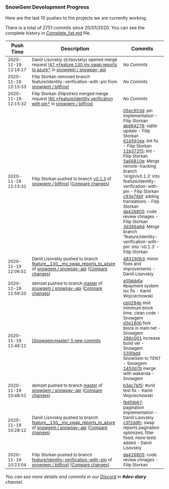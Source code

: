 
### SnowGem Development Progress

Here are the last 10 pushes to the projects we are currently working.

There is a total of 2751 commits since 20/01/2020. You can see the complete history in
 [Complete_list.md](Complete_list.md) file.

| Push Time | Description | Commits |
| --- | --- | --- |
| <sub>2020-11-19 12:16:17</sub> | <sub>Daniil Lisovskiy (d.lisovskiy) opened merge request [\!47 \*Feature  130  mv swap reports to azure\*](https://gitlab.com/snowgem/snowpay-api/-/merge_requests/47) in [snowgem / snowpay\-api](https://gitlab.com/snowgem/snowpay-api)</sub> | <sub>_No Commits_</sub> |
| <sub>2020-11-19 12:15:33</sub> | <sub>Filip Storkan removed branch feature/identity-verification-with-pin from [snowgem / bitfrost](https://gitlab.com/snowgem/bitfrost)</sub> | <sub>_No Commits_</sub> |
| <sub>2020-11-19 12:15:32</sub> | <sub>Filip Storkan (filipstrkn) merged merge request [\!80 \*Feature/identity verification with pin\*](https://gitlab.com/snowgem/bitfrost/-/merge_requests/80) in [snowgem / bitfrost](https://gitlab.com/snowgem/bitfrost)</sub> | <sub>_No Commits_</sub> |
| <sub>2020-11-19 12:15:31</sub> | <sub>Filip Storkan pushed to branch [v0\.1\.3](https://gitlab.com/snowgem/bitfrost/commits/v0.1.3) of [snowgem / bitfrost](https://gitlab.com/snowgem/bitfrost) ([Compare changes](https://gitlab.com/snowgem/bitfrost/compare/2720f1ef53ddaaa98da718f7478549bf6373bbfe...3d366a6d634910c7d1fc9c8480dad53fc6fe8860))</sub> | <sub>[05ec953d](https://gitlab.com/snowgem/bitfrost/-/commit/05ec953de0dc53b3dc39b13619b0220abe8e092e): pin implementation - Filip Storkan<br>[abd84278](https://gitlab.com/snowgem/bitfrost/-/commit/abd84278ca0dad5e025a44405ab19d92b09e9f7a): sqlite update - Filip Storkan<br>[61b591ea](https://gitlab.com/snowgem/bitfrost/-/commit/61b591ea8acf649d0a95a260ef563937a28a2571): lint fix - Filip Storkan<br>[11b372f5](https://gitlab.com/snowgem/bitfrost/-/commit/11b372f55e19f1756832cf86b00339d2c2d90c77): lint - Filip Storkan<br>[5a66810e](https://gitlab.com/snowgem/bitfrost/-/commit/5a66810e5c2140ec48d547269df21d67e0f58856): Merge remote-tracking branch 'origin/v0.1.3' into feature/identity-verification-with-pin - Filip Storkan<br>[c93e76bf](https://gitlab.com/snowgem/bitfrost/-/commit/c93e76bfb3b6b82787dd2d5c40adae39d1afa68e): adding translations - Filip Storkan<br>[da426805](https://gitlab.com/snowgem/bitfrost/-/commit/da426805da0d245f500517fa44d3be3d583e7025): code review chnages - Filip Storkan<br>[3d366a6d](https://gitlab.com/snowgem/bitfrost/-/commit/3d366a6d634910c7d1fc9c8480dad53fc6fe8860): Merge branch 'feature/identity-verification-with-pin' into 'v0.1.3' - Filip Storkan</sub> |
| <sub>2020-11-19 12:06:51</sub> | <sub>Daniil Lisovskiy pushed to branch [feature\_\_130\_\_mv\_swap\_reports\_to\_azure](https://gitlab.com/snowgem/snowpay-api/commits/feature__130__mv_swap_reports_to_azure) of [snowgem / snowpay\-api](https://gitlab.com/snowgem/snowpay-api) ([Compare changes](https://gitlab.com/snowgem/snowpay-api/compare/c3f2ddfcaf93d2b09500727a7ac37f444f9ef3dc...483190b3521953724a04c524deeb22aa596e4259))</sub> | <sub>[483190b3](https://gitlab.com/snowgem/snowpay-api/-/commit/483190b3521953724a04c524deeb22aa596e4259): minor fixes and improvements - Daniil Lisovskiy</sub> |
| <sub>2020-11-19 11:59:20</sub> | <sub>demzet pushed to branch [master](https://gitlab.com/snowgem/snowpay-api/commits/master) of [snowgem / snowpay\-api](https://gitlab.com/snowgem/snowpay-api) ([Compare changes](https://gitlab.com/snowgem/snowpay-api/compare/b3ac7bf50de06547e5f2938a41ae67f8708b5f3a...a5fabb6a8313b4b3fcc5969e06531388b500aa21))</sub> | <sub>[a5fabb6a](https://gitlab.com/snowgem/snowpay-api/-/commit/a5fabb6a8313b4b3fcc5969e06531388b500aa21): #payment system ioc fix - Kamil Wojciechowski</sub> |
| <sub>2020-11-19 11:46:11</sub> | <sub>[[Snowgem:master] 5 new commits](https://github.com/Snowgem/Snowgem/compare/400220ac1d5b...1450d7b542b5)</sub> | <sub>[cb0284e](https://github.com/Snowgem/Snowgem/commit/cb0284e95b46468bb5317c6e900d8443f311f7ec) limit minimum block time, clean code - Snowgem<br>[d3e180b](https://github.com/Snowgem/Snowgem/commit/d3e180b8e5db0c4762be07491290ccdb41585915) fork block in main net - Snowgem<br>[286c001](https://github.com/Snowgem/Snowgem/commit/286c00189e34ae5bcb89a8cff337eb21f84e7711) increase build ver - Snowgem<br>[530fadd](https://github.com/Snowgem/Snowgem/commit/530faddd482d79293d5b5c87cffd1b1eceae38ce) SnowGem to TENT - Snowgem<br>[1450d7b](https://github.com/Snowgem/Snowgem/commit/1450d7b542b53de28053db118e1029437dbd4e3c) merge with wakanda - Snowgem</sub> |
| <sub>2020-11-19 10:48:51</sub> | <sub>demzet pushed to branch [master](https://gitlab.com/snowgem/snowpay-api/commits/master) of [snowgem / snowpay\-api](https://gitlab.com/snowgem/snowpay-api) ([Compare changes](https://gitlab.com/snowgem/snowpay-api/compare/dce6a7baf30d0b3cde598946eaaa7d4364813e60...b3ac7bf50de06547e5f2938a41ae67f8708b5f3a))</sub> | <sub>[b3ac7bf5](https://gitlab.com/snowgem/snowpay-api/-/commit/b3ac7bf50de06547e5f2938a41ae67f8708b5f3a): #unit test fix - Kamil Wojciechowski</sub> |
| <sub>2020-11-19 10:28:12</sub> | <sub>Daniil Lisovskiy pushed to branch [feature\_\_130\_\_mv\_swap\_reports\_to\_azure](https://gitlab.com/snowgem/snowpay-api/commits/feature__130__mv_swap_reports_to_azure) of [snowgem / snowpay\-api](https://gitlab.com/snowgem/snowpay-api) ([Compare changes](https://gitlab.com/snowgem/snowpay-api/compare/615d002b52961091010d1b03d7c6127ff63d3664...c3f2ddfcaf93d2b09500727a7ac37f444f9ef3dc))</sub> | <sub>[fb6fdb67](https://gitlab.com/snowgem/snowpay-api/-/commit/fb6fdb6748f553939692c66b90e84770e2112b3c): pagination implementation - Daniil Lisovskiy<br>[c3f2ddfc](https://gitlab.com/snowgem/snowpay-api/-/commit/c3f2ddfcaf93d2b09500727a7ac37f444f9ef3dc): swap reports pagination optimized, filter fixed, more tests added - Daniil Lisovskiy</sub> |
| <sub>2020-11-19 10:23:04</sub> | <sub>Filip Storkan pushed to branch [feature/identity\-verification\-with\-pin](https://gitlab.com/snowgem/bitfrost/commits/feature/identity-verification-with-pin) of [snowgem / bitfrost](https://gitlab.com/snowgem/bitfrost) ([Compare changes](https://gitlab.com/snowgem/bitfrost/compare/c93e76bfb3b6b82787dd2d5c40adae39d1afa68e...da426805da0d245f500517fa44d3be3d583e7025))</sub> | <sub>[da426805](https://gitlab.com/snowgem/bitfrost/-/commit/da426805da0d245f500517fa44d3be3d583e7025): code review chnages - Filip Storkan</sub> |

_You can see more details and commits in our [Discord](https://discord.gg/zumGnbg) in **#dev-diary** channel._
